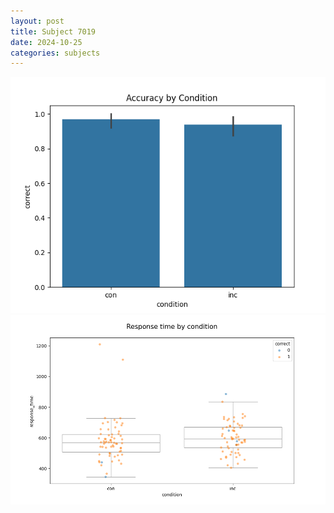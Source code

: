 ```yaml
---
layout: post
title: Subject 7019
date: 2024-10-25
categories: subjects
---
```


![](data/7019/run-22/7019_NF_acc.png)
![](data/7019/run-22/7019_NF_rt.png)
